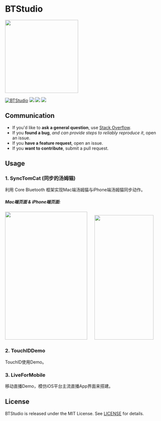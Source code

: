 # BTStudio

<img src="https://avatars2.githubusercontent.com/u/12229793?v=3&s=460" width="240" height="240">

[![BTStudio](https://img.shields.io/badge/Team-BTStudio-brightgreen.svg?style=flat)](https://github.com/wz15011015github/BTStudio "BTStudio") ![](https://img.shields.io/badge/platform-iOS-red.svg) ![](https://img.shields.io/badge/language-Objective--C-orange.svg) ![](https://img.shields.io/badge/license-MIT%20License-brightgreen.svg) 



## Communication

- If you'd like to **ask a general question**, use [Stack Overflow](http://stackoverflow.com).
- If you **found a bug**, _and can provide steps to reliably reproduce it_, open an issue.
- If you **have a feature request**, open an issue.
- If you **want to contribute**, submit a pull request.


<!-- ## Installation -->
<!-- BTStudio supports multiple methods for installing the library in a project. -->
<!--  -->
<!-- ### Installation with CocoaPods -->
<!-- [CocoaPods](http://cocoapods.org/) is a dependency manager for Objective-C, which automates and simplifies the process of using 3rd-party libraries like BTStudio in your projects. You can install it with the following command: -->
<!--  -->
<!-- ```bash -->
<!-- $ gem install cocoapods -->
<!-- ``` -->
<!-- > Tips: Nothing lasts forever. -->
<!--  -->
<!-- ### Podfile -->
<!--  -->
<!-- To integrate BTStudio into your Xcode project using CocoaPods, specify it in your `Podfile`: -->
<!-- ```ruby -->
<!-- source 'https://github.com/CocoaPods/Specs.git' -->
<!-- platform :ios, '8.0' -->
<!-- 	 -->
<!-- target 'TargetName' do -->
<!-- pod 'BTStudio' -->
<!-- end -->
<!-- ``` -->
<!--  -->
<!-- Then, run the following command: -->
<!--  -->
<!-- ```bash -->
<!-- $ pod install -->
<!-- ``` -->



<!--## Requirements

| Minimum iOS Target |
|:------------------:|
| iOS 8.0 |-->



## Usage

### 1. SyncTomCat (同步的汤姆猫)

利用 Core Bluetooth 框架实现Mac端汤姆猫与iPhone端汤姆猫同步动作。

##### Mac端页面 & iPhone端页面:
<img src="https://github.com/wz15011015/BTStudio/blob/master/Screenshots/TomCat-Mac.png" width="270" height="420">      <img src="https://github.com/wz15011015/BTStudio/blob/master/Screenshots/TomCat-iPhone.jpeg" width="194" height="409">


### 2. TouchIDDemo

TouchID使用Demo。


### 3. LiveForMobile

移动直播Demo，模仿iOS平台主流直播App界面来搭建。



## License
BTStudio is released under the MIT License. See [LICENSE](https://github.com/wz15011015/BTStudio/blob/master/License/MITLicense.html) for details.
